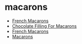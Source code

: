 # macarons

 * [French Macarons](../index/f/french-macarons.json)
 * [Chocolate Filling For Macarons](../index/c/chocolate-filling-for-macarons.json)
 * [French Macarons](../index/f/french-macarons.json)
 * [Macarons](../index/m/macarons.json)
